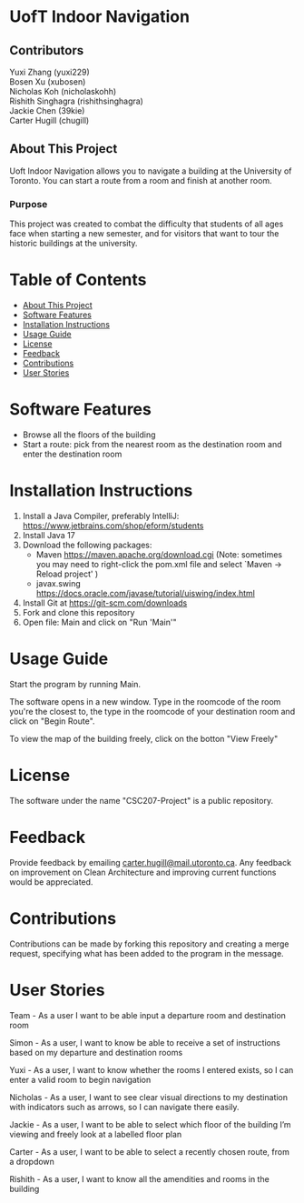 # UofT Indoor Navigation

## Contributors
Yuxi Zhang (yuxi229) \
Bosen Xu (xubosen) \
Nicholas Koh (nicholaskohh) \
Rishith Singhagra (rishithsinghagra) \
Jackie Chen (39kie) \
Carter Hugill (chugill)

## About This Project

Uoft Indoor Navigation allows you to navigate a building at the University of Toronto.
You can start a route from a room and finish at another room.

### Purpose

This project was created to combat the difficulty that students of all ages face
when starting a new semester, and for visitors that want to tour the historic buildings at the university.

# Table of Contents
- [About This Project](#about-this-project)  
- [Software Features](#software-features)  
- [Installation Instructions](#installation-instructions)  
- [Usage Guide](#usage-guide)  
- [License](#license)  
- [Feedback](#feedback)  
- [Contributions](#contributions)  
- [User Stories](#user-stories)

# Software Features
- Browse all the floors of the building
- Start a route: pick from the nearest room as the destination room and enter the destination room

# Installation Instructions
1. Install a Java Compiler, preferably IntelliJ: https://www.jetbrains.com/shop/eform/students
2. Install Java 17
3. Download the following packages: 
   - Maven https://maven.apache.org/download.cgi 
      (Note: sometimes you may need to right-click the pom.xml file and select `Maven -> Reload project' )
   - javax.swing https://docs.oracle.com/javase/tutorial/uiswing/index.html
4. Install Git at https://git-scm.com/downloads
5. Fork and clone this repository 
6. Open file: Main and click on "Run 'Main'" 

# Usage Guide

Start the program by running Main. 

The software opens in a new window. Type in the roomcode of the room you're the closest to, the type in the 
roomcode of your destination room and click on "Begin Route". 

To view the map of the building freely, click on the botton "View Freely"

# License

The software under the name "CSC207-Project" is a public repository. 

# Feedback

Provide feedback by emailing carter.hugill@mail.utoronto.ca.
Any feedback on improvement on Clean Architecture and improving current functions would be appreciated. 

# Contributions

Contributions can be made by forking this repository and creating a merge request, specifying what 
has been added to the program in the message. 


# User Stories

Team - As a user I want to be able input a departure room and destination room

Simon - As a user, I want to know be able to receive a set of instructions based on my departure and destination rooms

Yuxi - As a user, I want to know whether the rooms I entered exists, so I can enter a valid room to begin navigation

Nicholas - As a user, I want to see clear visual directions to my destination with indicators such as arrows, so I can navigate there easily.

Jackie - As a user, I want to be able to select which floor of the building I’m viewing and freely look at a labelled floor plan

Carter - As a user, I want to be able to select a recently chosen route, from a dropdown

Rishith - As a user, I want to know all the amendities and rooms in the building
